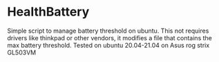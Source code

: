 # HealthBattery
Simple script to manage battery threshold on ubuntu.
This not requires drivers like thinkpad or other vendors,
it modifies a file that contains the max battery threshold.
Tested on ubuntu 20.04-21.04 on Asus rog strix GL503VM

